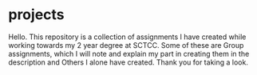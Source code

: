 # projects
Hello. This repository is a collection of assignments I have created while working towards my 2 year degree at SCTCC. Some of these are Group assignments, which I will note and explain my part in creating them in the description and Others I alone have created. Thank you for taking a look. 
